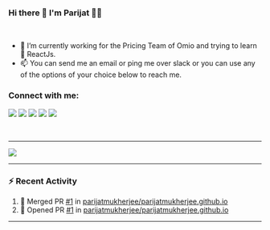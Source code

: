 ### Hi there 👋 I'm Parijat 👨‍💻

<br/>

- 🔭 I’m currently working for the Pricing Team of Omio and trying to learn 🌱 ReactJs.
- 📫 You can send me an email or ping me over slack or you can use any of the options of your choice below to reach me.  

### Connect with me:

<!-- Badges 4 README -->

<a href="https://www.linkedin.com/in/parijatmukherjee/"><img src="https://img.shields.io/badge/linkedin-%230077B5.svg?&style=for-the-badge&logo=linkedin&logoColor=white" /></a>
<a href="https://www.instagram.com/parijatmukherjee/"><img src="https://img.shields.io/badge/instagram-%23E4405F.svg?&style=for-the-badge&logo=instagram&logoColor=white" /></a>
<a href="https://twitter.com/mohorhere/"><img src="https://img.shields.io/badge/twitter-%231DA1F2.svg?&style=for-the-badge&logo=twitter&logoColor=white" /></a>
<a href="https://goeuro.slack.com/team/UR5AVV8MA"><img src="https://img.shields.io/badge/slack-%234A154B.svg?&style=for-the-badge&logo=slack&logoColor=white" /></a>
<a href="https://parijatmukherjee.github.io"><img src="https://img.shields.io/badge/website-%23E4405F.svg?&style=for-the-badge" /></a>

<br />

---

<img src="https://github-readme-stats.vercel.app/api?username=parijatmukherjee&show_icons=true&hide_border=true&hide=stars,issues&count_private=true" />

---

### :zap: Recent Activity

<!--START_SECTION:activity-->
1. 🎉 Merged PR [#1](https://github.com//parijatmukherjee/parijatmukherjee.github.io/pull/1) in [parijatmukherjee/parijatmukherjee.github.io](https://github.com//parijatmukherjee/parijatmukherjee.github.io)
2. 💪 Opened PR [#1](https://github.com//parijatmukherjee/parijatmukherjee.github.io/pull/1) in [parijatmukherjee/parijatmukherjee.github.io](https://github.com//parijatmukherjee/parijatmukherjee.github.io)
<!--END_SECTION:activity-->

---
